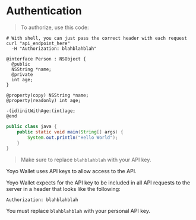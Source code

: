 # Authentication

> To authorize, use this code:

```shell
# With shell, you can just pass the correct header with each request
curl "api_endpoint_here"
  -H "Authorization: blahblahblah"
```

```objective_c
@interface Person : NSObject {
  @public
  NSString *name;
  @private
  int age;
}

@property(copy) NSString *name;
@property(readonly) int age;

-(id)initWithAge:(int)age;
@end
```

```java
public class java {
    public static void main(String[] args) {
        System.out.println("Hello World");
    }
}

```


> Make sure to replace `blahblahblah` with your API key.

Yoyo Wallet uses API keys to allow access to the API. 

Yoyo Wallet expects for the API key to be included in all API requests to the server in a header that looks like the following:

`Authorization: blahblahblah`

<aside class="notice">
You must replace <code>blahblahblah</code> with your personal API key.
</aside>


